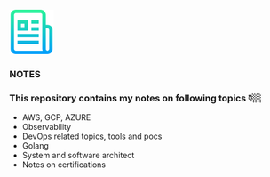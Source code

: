 

<br />
<a href="https://github.com/Ugurcancaykara/notes">
  <img src="images/logo.png" alt="Logo" width="80" height="80">
</a>

<h3>NOTES</h3>



### This repository contains my notes on following topics 👇🏼
- AWS, GCP, AZURE
- Observability
- DevOps related topics, tools and pocs
- Golang
- System and software architect
- Notes on certifications
